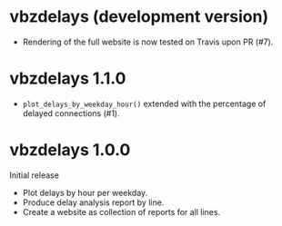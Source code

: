 # vbzdelays (development version)

* Rendering of the full website is now tested on Travis upon PR (#7).

# vbzdelays 1.1.0

* `plot_delays_by_weekday_hour()` extended with the percentage of delayed connections (#1).

# vbzdelays 1.0.0

Initial release

* Plot delays by hour per weekday.
* Produce delay analysis report by line.
* Create a website as collection of reports for all lines.
